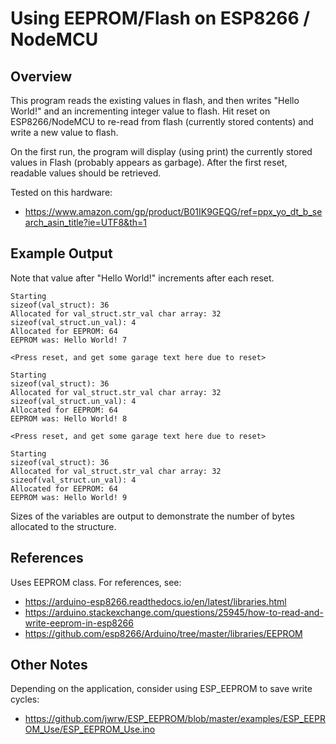 # Using EEPROM/Flash on ESP8266 / NodeMCU

## Overview
 This program reads the existing values in flash, and then writes "Hello World!" and an incrementing integer value to flash.  Hit reset on ESP8266/NodeMCU to re-read from flash (currently stored contents) and write a new value to flash.

 On the first run, the program will display (using print) the currently stored values in Flash (probably appears as garbage).  After the first reset, readable values should be retrieved.

 Tested on this hardware:
 * https://www.amazon.com/gp/product/B01IK9GEQG/ref=ppx_yo_dt_b_search_asin_title?ie=UTF8&th=1

## Example Output

Note that value after "Hello World!" increments after each reset.

``` 
Starting
sizeof(val_struct): 36
Allocated for val_struct.str_val char array: 32
sizeof(val_struct.un_val): 4
Allocated for EEPROM: 64
EEPROM was: Hello World! 7

<Press reset, and get some garage text here due to reset>

Starting
sizeof(val_struct): 36
Allocated for val_struct.str_val char array: 32
sizeof(val_struct.un_val): 4
Allocated for EEPROM: 64
EEPROM was: Hello World! 8

<Press reset, and get some garage text here due to reset>

Starting
sizeof(val_struct): 36
Allocated for val_struct.str_val char array: 32
sizeof(val_struct.un_val): 4
Allocated for EEPROM: 64
EEPROM was: Hello World! 9
```
Sizes of the variables are output to demonstrate the number of bytes allocated to the structure.

## References 
 Uses EEPROM class.  For references, see:
 
 * https://arduino-esp8266.readthedocs.io/en/latest/libraries.html
 * https://arduino.stackexchange.com/questions/25945/how-to-read-and-write-eeprom-in-esp8266
 * https://github.com/esp8266/Arduino/tree/master/libraries/EEPROM

## Other Notes
 Depending on the application, consider using ESP_EEPROM to save write cycles:
 * https://github.com/jwrw/ESP_EEPROM/blob/master/examples/ESP_EEPROM_Use/ESP_EEPROM_Use.ino
 
